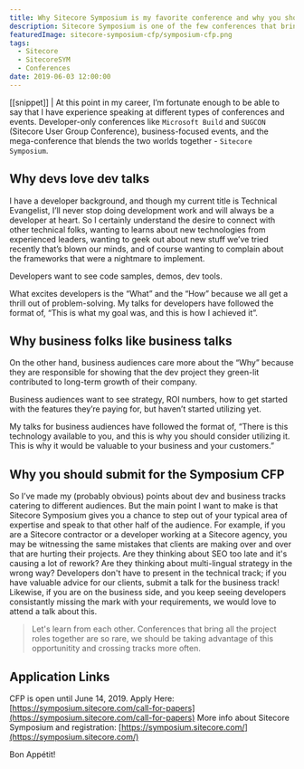 ```yaml
---
title: Why Sitecore Symposium is my favorite conference and why you should apply for the Call For Papers
description: Sitecore Symposium is one of the few conferences that brings both, developers and business audiences, together, giving us the opportunity to present to and learn from each other.
featuredImage: sitecore-symposium-cfp/symposium-cfp.png
tags:
  - Sitecore
  - SitecoreSYM
  - Conferences
date: 2019-06-03 12:00:00
---
```


[[snippet]]
| At this point in my career, I’m fortunate enough to be able to say that I have experience speaking at different types of conferences and events. Developer-only conferences like `Microsoft Build` and `SUGCON` (Sitecore User Group Conference), business-focused events, and the mega-conference that blends the two worlds together - `Sitecore Symposium`.

## Why devs love dev talks
I have a developer background, and though my current title is Technical Evangelist, I’ll never stop doing development work and will always be a developer at heart. So I certainly understand the desire to connect with other technical folks, wanting to learns about new technologies from experienced leaders, wanting to geek out about new stuff we’ve tried recently that’s blown our minds, and of course wanting to complain about the frameworks that were a nightmare to implement.

Developers want to see code samples, demos, dev tools.

What excites developers is the “What” and the “How” because we all get a thrill out of problem-solving. My talks for developers have followed the format of, “This is what my goal was, and this is how I achieved it”.


## Why business folks like business talks
On the other hand, business audiences care more about the “Why” because they are responsible for showing that the dev project they green-lit contributed to long-term growth of their company.

Business audiences want to see strategy, ROI numbers, how to get started with the features they’re paying for, but haven’t started utilizing yet.

My talks for business audiences have followed the format of, “There is this technology available to you, and this is why you should consider utilizing it. This is why it would be valuable to your business and your customers.”


## Why you should submit for the Symposium CFP
So I’ve made my (probably obvious) points about dev and business tracks catering to different audiences. But the main point I want to make is that Sitecore Symposium gives you a chance to step out of your typical area of expertise and speak to that other half of the audience. For example, if you are a Sitecore contractor or a developer working at a Sitecore agency, you may be witnessing the same mistakes that clients are making over and over that are hurting their projects. Are they thinking about SEO too late and it's causing a lot of rework? Are they thinking about multi-lingual strategy in the wrong way? Developers don't have to present in the technical track; if you have valuable advice for our clients, submit a talk for the business track! Likewise, if you are on the business side, and you keep seeing developers consistantly missing the mark with your requirements, we would love to attend a talk about this.

> Let's learn from each other. Conferences that bring all the project roles together are so rare, we should be taking advantage of this opportunitity and crossing tracks more often.

## Application Links
CFP is open until June 14, 2019. Apply Here: [https://symposium.sitecore.com/call-for-papers](https://symposium.sitecore.com/call-for-papers)
More info about Sitecore Symposium and registration: [https://symposium.sitecore.com/](https://symposium.sitecore.com/)

Bon Appétit!